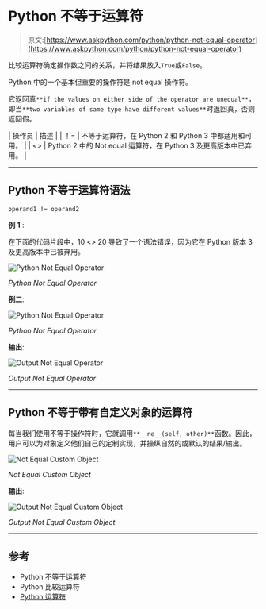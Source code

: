 # Python 不等于运算符

> 原文:[https://www.askpython.com/python/python-not-equal-operator](https://www.askpython.com/python/python-not-equal-operator)

比较运算符确定操作数之间的关系，并将结果放入`True`或`False`。

Python 中的一个基本但重要的操作符是 not equal 操作符。

它返回真`**if the values on either side of the operator are unequal**`，即当`**two variables of same type have different values**`时返回真，否则返回假。

| 操作员 | 描述 |
| ！= | 不等于运算符，在 Python 2 和 Python 3 中都适用和可用。 |
| <> | Python 2 中的 Not equal 运算符，在 Python 3 及更高版本中已弃用。 |

* * *

## Python 不等于运算符语法

`operand1 != operand2`

**例** **1** :

在下面的代码片段中，10 <> 20 导致了一个语法错误，因为它在 Python 版本 3 及更高版本中已被弃用。

![Python Not Equal Operator](../Images/00761bb745ab295f09e114c44f6328a2.png)

*Python Not Equal Operator*

**例二**:

![Python Not Equal Operator ](../Images/9d56190a7dbbae3ade45bfbdb27e4553.png)

*Python Not Equal Operator*

**输出**:

![Output Not Equal Operator](../Images/efed7c30c4e0846b4250e82f0df910d0.png)

*Output Not Equal Operator*

* * *

## Python 不等于带有自定义对象的运算符

每当我们使用不等于操作符时，它就调用`**__ne__(self, other)**`函数。因此，用户可以为对象定义他们自己的定制实现，并操纵自然的或默认的结果/输出。

![Not Equal Custom Object](../Images/3a1282d0b42d5f333df355350f056759.png)

*Not Equal Custom Object*

**输出**:

![Output Not Equal Custom Object](../Images/8bf8b2ef9278807fa96ff51f39ca41a2.png)

*Output Not Equal Custom Object*

* * *

## 参考

*   Python 不等于运算符
*   Python 比较运算符
*   [Python 运算符](https://www.askpython.com/python/python-operators)